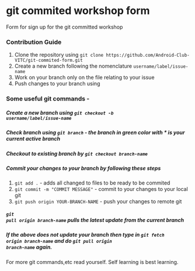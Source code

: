 # git commited workshop form
Form for sign up for the git committed workshop

### Contribution Guide
<ol>
  <li>Clone the repository using <code>git clone https://github.com/Android-Club-VITC/git-commited-form.git</code></li>
  <li>Create a new branch following the nomenclature <code>username/label/issue-name</code></li>
  <li>Work on your branch only on the file relating to your issue</li>
  <li>Push changes to your branch using</li>
</ol>

### Some useful git commands - <br/>
##### Create a new branch using <code>git checkout -b username/label/issue-name</code>
##### Check branch using <code>git branch</code> - the branch in green color with * is your current active branch
##### Checkout to existing branch by <code>git checkout branch-name</code>
##### Commit your changes to your branch by following these steps
<ol>
  <li><code>git add .</code> - adds all changed to files to be ready to be commited</li>
  <li><code>git commit -m "COMMIT MESSAGE"</code> - commit to your changes to your local git </li>
  <li><code>git push origin YOUR-BRANCH-NAME</code> - push your changes to remote git </li>
</ol>

##### <code>git pull origin branch-name</code> pulls the latest update from the current branch 
##### If the above does not update your branch then type in <code>git fetch origin branch-name</code> and do <code>git pull origin branch-name</code> again.

For more git commands,etc read yourself. Self learning is best learning.
